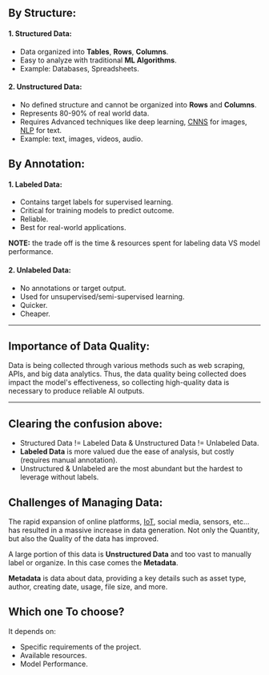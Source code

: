 ## By Structure:

#### 1. Structured Data:

- Data organized into **Tables**, **Rows**, **Columns**.
- Easy to analyze with traditional **ML Algorithms**.
- Example: Databases, Spreadsheets.

#### 2. Unstructured Data:

- No defined structure and cannot be organized into **Rows** and **Columns**.
- Represents 80-90% of real world data.
- Requires Advanced techniques like deep learning, [CNNS](https://en.wikipedia.org/wiki/Convolutional_neural_network) for images, [NLP](https://en.wikipedia.org/wiki/Natural_language_processing) for text.
- Example: text, images, videos, audio.

## By Annotation:

#### 1. Labeled Data:

- Contains target labels for supervised learning.
- Critical for training models to predict outcome.
- Reliable.
- Best for real-world applications.

**NOTE:** the trade off is the time & resources spent for labeling data VS model performance.

#### 2. Unlabeled Data:

- No annotations or target output.
- Used for unsupervised/semi-supervised learning.
- Quicker.
- Cheaper.

---

## Importance of Data Quality:

Data is being collected through various methods such as web scraping, APIs, and big data analytics. Thus, the data quality being collected does impact the model's effectiveness, so collecting high-quality data is necessary to produce reliable AI outputs.

---

## Clearing the confusion above:

- Structured Data != Labeled Data & Unstructured Data != Unlabeled Data.
- **Labeled Data** is more valued due the ease of analysis, but costly (requires manual annotation).
- Unstructured & Unlabeled are the most abundant but the hardest to leverage without labels.

## Challenges of Managing Data:

The rapid expansion of online platforms, [IoT](https://en.wikipedia.org/wiki/Internet_of_things), social media, sensors, etc... has resulted in a massive increase in data generation. Not only the Quantity, but also the Quality of the data has improved.

A large portion of this data is **Unstructured Data** and too vast to manually label or organize. In this case comes the **Metadata**.

**Metadata** is data about data, providing a key details such as asset type, author, creating date, usage, file size, and more.

## Which one To choose?

It depends on:

- Specific requirements of the project.
- Available resources.
- Model Performance.
